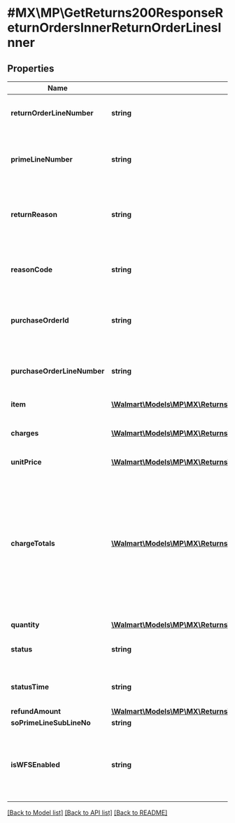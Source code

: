 # #MX\MP\GetReturns200ResponseReturnOrdersInnerReturnOrderLinesInner

## Properties

Name | Type | Description | Notes
------------ | ------------- | ------------- | -------------
**returnOrderLineNumber** | **string** | The returns order line number for that return | [optional]
**primeLineNumber** | **string** | The purchase order line number for the return created | [optional]
**returnReason** | **string** | Gives the reason that was selected during the return creation. | [optional]
**reasonCode** | **string** | Gives the return reason code associated with returnReason | [optional]
**purchaseOrderId** | **string** | The purchase order ID for the return created | [optional]
**purchaseOrderLineNumber** | **string** | The purchase order line number for the return created | [optional]
**item** | [**\Walmart\Models\MP\MX\Returns\GetReturns200ResponseReturnOrdersInnerReturnOrderLinesInnerItem**](GetReturns200ResponseReturnOrdersInnerReturnOrderLinesInnerItem.md) |  | [optional]
**charges** | [**\Walmart\Models\MP\MX\Returns\GetReturns200ResponseReturnOrdersInnerReturnOrderLinesInnerChargesInner[]**](GetReturns200ResponseReturnOrdersInnerReturnOrderLinesInnerChargesInner.md) | Information relating to the charge for the orderLine | [optional]
**unitPrice** | [**\Walmart\Models\MP\MX\Returns\GetReturns200ResponseReturnOrdersInnerReturnOrderLinesInnerUnitPrice**](GetReturns200ResponseReturnOrdersInnerReturnOrderLinesInnerUnitPrice.md) |  | [optional]
**chargeTotals** | [**\Walmart\Models\MP\MX\Returns\GetReturns200ResponseReturnOrdersInnerReturnOrderLinesInnerChargeTotalsInner[]**](GetReturns200ResponseReturnOrdersInnerReturnOrderLinesInnerChargeTotalsInner.md) | Contains name value pairs of calculated charges for the line. Eg: if order line has 3 Qty, this will have a shipping charge = 3 * shipping charge per unit (This is present in the line level charges). | [optional]
**quantity** | [**\Walmart\Models\MP\MX\Returns\GetReturns200ResponseReturnOrdersInnerReturnOrderLinesInnerQuantity**](GetReturns200ResponseReturnOrdersInnerReturnOrderLinesInnerQuantity.md) |  | [optional]
**status** | **string** | Current status of return. (e.g., 'INITIATED') | [optional]
**statusTime** | **string** | Timestamp of listed status change | [optional]
**refundAmount** | [**\Walmart\Models\MP\MX\Returns\GetReturns200ResponseReturnOrdersInnerReturnOrderLinesInnerRefundAmount**](GetReturns200ResponseReturnOrdersInnerReturnOrderLinesInnerRefundAmount.md) |  | [optional]
**soPrimeLineSubLineNo** | **string** |  | [optional]
**isWFSEnabled** | **string** | Determines Walmart Fulfilled vs Seller Fulfilled returns. Valid values are: Y, N | [optional]


[[Back to Model list]](../) [[Back to API list]](../../Api/MX/MP) [[Back to README]](../../README.md)
